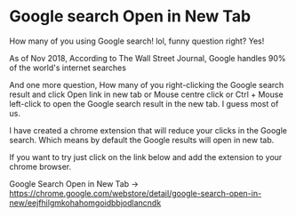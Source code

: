# Google search Open in New Tab

How many of you using Google search! lol, funny question right? Yes!

As of Nov 2018, According to The Wall Street Journal, Google handles 90% of the world's internet searches 

And one more question, How many of you right-clicking the Google search result and click Open link in new tab or Mouse centre click or Ctrl + Mouse left-click to open the Google search result in the new tab. I guess most of us.

I have created a chrome extension that will reduce your clicks in the Google search. Which means by default the Google results will open in new tab.

If you want to try just click on the link below and add the extension to your chrome browser.

Google Search Open in New Tab → https://chrome.google.com/webstore/detail/google-search-open-in-new/eejfhilgmkohahomgoidbbjodlancndk

